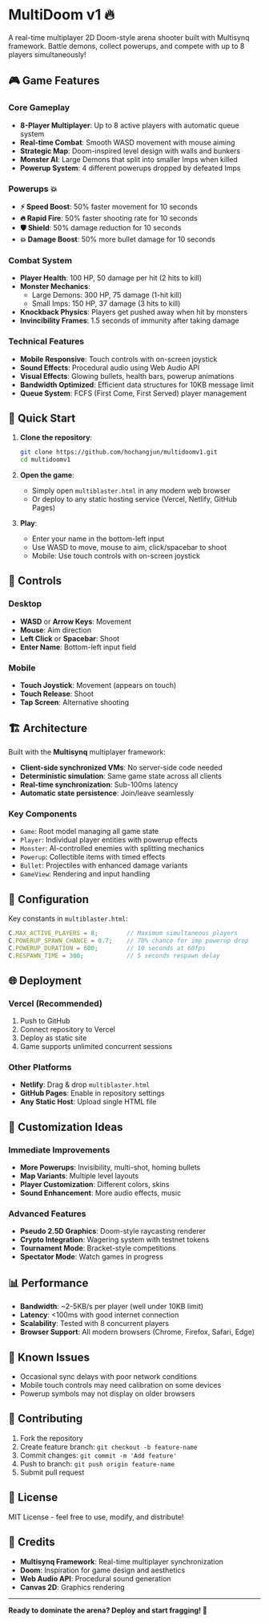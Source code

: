 # MultiDoom v1 🔥

A real-time multiplayer 2D Doom-style arena shooter built with Multisynq framework. Battle demons, collect powerups, and compete with up to 8 players simultaneously!

## 🎮 Game Features

### Core Gameplay
- **8-Player Multiplayer**: Up to 8 active players with automatic queue system
- **Real-time Combat**: Smooth WASD movement with mouse aiming
- **Strategic Map**: Doom-inspired level design with walls and bunkers
- **Monster AI**: Large Demons that split into smaller Imps when killed
- **Powerup System**: 4 different powerups dropped by defeated Imps

### Powerups 💥
- **⚡ Speed Boost**: 50% faster movement for 10 seconds
- **🔥 Rapid Fire**: 50% faster shooting rate for 10 seconds  
- **🛡️ Shield**: 50% damage reduction for 10 seconds
- **💥 Damage Boost**: 50% more bullet damage for 10 seconds

### Combat System
- **Player Health**: 100 HP, 50 damage per hit (2 hits to kill)
- **Monster Mechanics**: 
  - Large Demons: 300 HP, 75 damage (1-hit kill)
  - Small Imps: 150 HP, 37 damage (3 hits to kill)
- **Knockback Physics**: Players get pushed away when hit by monsters
- **Invincibility Frames**: 1.5 seconds of immunity after taking damage

### Technical Features
- **Mobile Responsive**: Touch controls with on-screen joystick
- **Sound Effects**: Procedural audio using Web Audio API
- **Visual Effects**: Glowing bullets, health bars, powerup animations
- **Bandwidth Optimized**: Efficient data structures for 10KB message limit
- **Queue System**: FCFS (First Come, First Served) player management

## 🚀 Quick Start

1. **Clone the repository**:
   ```bash
   git clone https://github.com/hochangjun/multidoomv1.git
   cd multidoomv1
   ```

2. **Open the game**:
   - Simply open `multiblaster.html` in any modern web browser
   - Or deploy to any static hosting service (Vercel, Netlify, GitHub Pages)

3. **Play**:
   - Enter your name in the bottom-left input
   - Use WASD to move, mouse to aim, click/spacebar to shoot
   - Mobile: Use touch controls with on-screen joystick

## 🎯 Controls

### Desktop
- **WASD** or **Arrow Keys**: Movement
- **Mouse**: Aim direction
- **Left Click** or **Spacebar**: Shoot
- **Enter Name**: Bottom-left input field

### Mobile
- **Touch Joystick**: Movement (appears on touch)
- **Touch Release**: Shoot
- **Tap Screen**: Alternative shooting

## 🏗️ Architecture

Built with the **Multisynq** multiplayer framework:
- **Client-side synchronized VMs**: No server-side code needed
- **Deterministic simulation**: Same game state across all clients
- **Real-time synchronization**: Sub-100ms latency
- **Automatic state persistence**: Join/leave seamlessly

### Key Components
- `Game`: Root model managing all game state
- `Player`: Individual player entities with powerup effects
- `Monster`: AI-controlled enemies with splitting mechanics
- `Powerup`: Collectible items with timed effects
- `Bullet`: Projectiles with enhanced damage variants
- `GameView`: Rendering and input handling

## 🔧 Configuration

Key constants in `multiblaster.html`:
```javascript
C.MAX_ACTIVE_PLAYERS = 8;        // Maximum simultaneous players
C.POWERUP_SPAWN_CHANCE = 0.7;    // 70% chance for imp powerup drop
C.POWERUP_DURATION = 600;        // 10 seconds at 60fps
C.RESPAWN_TIME = 300;            // 5 seconds respawn delay
```

## 🌐 Deployment

### Vercel (Recommended)
1. Push to GitHub
2. Connect repository to Vercel
3. Deploy as static site
4. Game supports unlimited concurrent sessions

### Other Platforms
- **Netlify**: Drag & drop `multiblaster.html`
- **GitHub Pages**: Enable in repository settings
- **Any Static Host**: Upload single HTML file

## 🎨 Customization Ideas

### Immediate Improvements
- **More Powerups**: Invisibility, multi-shot, homing bullets
- **Map Variants**: Multiple level layouts
- **Player Customization**: Different colors, skins
- **Sound Enhancement**: More audio effects, music

### Advanced Features
- **Pseudo 2.5D Graphics**: Doom-style raycasting renderer
- **Crypto Integration**: Wagering system with testnet tokens
- **Tournament Mode**: Bracket-style competitions
- **Spectator Mode**: Watch games in progress

## 📊 Performance

- **Bandwidth**: ~2-5KB/s per player (well under 10KB limit)
- **Latency**: <100ms with good internet connection
- **Scalability**: Tested with 8 concurrent players
- **Browser Support**: All modern browsers (Chrome, Firefox, Safari, Edge)

## 🐛 Known Issues

- Occasional sync delays with poor network conditions
- Mobile touch controls may need calibration on some devices
- Powerup symbols may not display on older browsers

## 🤝 Contributing

1. Fork the repository
2. Create feature branch: `git checkout -b feature-name`
3. Commit changes: `git commit -m 'Add feature'`
4. Push to branch: `git push origin feature-name`
5. Submit pull request

## 📄 License

MIT License - feel free to use, modify, and distribute!

## 🙏 Credits

- **Multisynq Framework**: Real-time multiplayer synchronization
- **Doom**: Inspiration for game design and aesthetics
- **Web Audio API**: Procedural sound generation
- **Canvas 2D**: Graphics rendering

---

**Ready to dominate the arena? Deploy and start fragging! 🔫** 